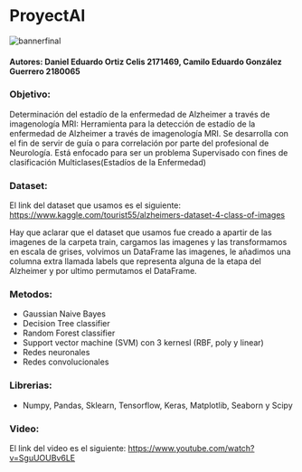 # ProyectAl

![bannerfinal](https://user-images.githubusercontent.com/73614233/156931688-00cb3cb6-185d-43cb-a583-589f7a3aae59.png)

#### Autores: Daniel Eduardo Ortiz Celis 2171469, Camilo Eduardo González Guerrero 2180065

### Objetivo:
Determinación del estadío de la enfermedad de Alzheimer a través de imagenología MRI: 
Herramienta para la detección de estadío de la enfermedad de Alzheimer a través de imagenología MRI. Se desarrolla con el fin de servir de guía o para correlación por parte del profesional de Neurología. Está enfocado para ser un problema Supervisado con fines de clasificación Multiclases(Estadíos de la Enfermedad)

### Dataset: 
El link del dataset que usamos es el siguiente: https://www.kaggle.com/tourist55/alzheimers-dataset-4-class-of-images

Hay que aclarar que el dataset que usamos fue creado a apartir de las imagenes de la carpeta train, cargamos las imagenes y las transformamos en escala de grises, volvimos un DataFrame las imagenes, le añadimos una columna extra llamada labels que representa alguna de la etapa del Alzheimer y por ultimo permutamos el DataFrame.
### Metodos:
* Gaussian Naive Bayes
* Decision Tree classifier
* Random Forest classifier
* Support vector machine (SVM) con 3 kernesl (RBF, poly y linear)
* Redes neuronales
* Redes convolucionales

### Librerias:
* Numpy, Pandas, Sklearn, Tensorflow, Keras, Matplotlib, Seaborn y Scipy

### Video:
El link del video es el siguiente: https://www.youtube.com/watch?v=SguUOUBv6LE
